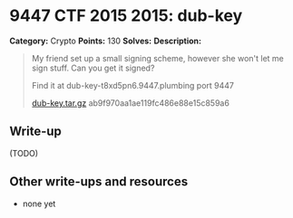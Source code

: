 # 9447 CTF 2015 2015: dub-key

**Category:** Crypto
**Points:** 130
**Solves:** 
**Description:**

> My friend set up a small signing scheme, however she won't let me sign stuff. Can you get it signed?
> 
>  Find it at dub-key-t8xd5pn6.9447.plumbing port 9447
> 
> [dub-key.tar.gz](dub-key-ab9f970aa1ae119fc486e88e15c859a6.tar.gz)  ab9f970aa1ae119fc486e88e15c859a6


## Write-up

(TODO)

## Other write-ups and resources

* none yet
